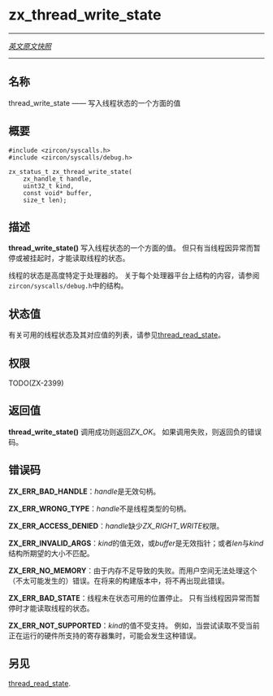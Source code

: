 # zx_thread_write_state
---

[*英文原文快照*](https://github.com/fuchsia-mirror/zircon/blob/91786394a9cbb7b5ddd922ec761629eecd942203/docs/syscalls/thread_write_state.md)

---
<!-- ## NAME -->
## 名称

<!-- thread_write_state - Write one aspect of thread state. -->
thread_write_state —— 写入线程状态的一个方面的值


<!-- ## SYNOPSIS -->
## 概要

```
#include <zircon/syscalls.h>
#include <zircon/syscalls/debug.h>

zx_status_t zx_thread_write_state(
    zx_handle_t handle,
    uint32_t kind,
    const void* buffer,
    size_t len);
```

<!-- ## DESCRIPTION -->
## 描述

<!-- **thread_write_state**() writes one aspect of state of the thread. The thread
state may only be written when the thread is halted for an exception or the
thread is suspended. -->
**thread_write_state()** 写入线程状态的一个方面的值。 
但只有当线程因异常而暂停或被挂起时，才能读取线程的状态。

<!-- The thread state is highly processor specific. See the structures in
zircon/syscalls/debug.h for the contents of the structures on each platform. -->
线程的状态是高度特定于处理器的。
关于每个处理器平台上结构的内容，请参阅`zircon/syscalls/debug.h`中的结构。

<!-- ## STATES -->
## 状态值

<!-- See [thread_read_state](thread_read_state.md) for the list of available states
and their corresponding values. -->
有关可用的线程状态及其对应值的列表，请参见[thread_read_state](thread_read_state.md)。

<!-- ## RIGHTS -->
## 权限

TODO(ZX-2399)

<!-- ## RETURN VALUE -->
## 返回值

<!-- **thread_write_state**() returns **ZX_OK** on success.
In the event of failure, a negative error value is returned. -->
**thread_write_state()** 调用成功则返回*ZX_OK*。
如果调用失败，则返回负的错误码。

<!-- ## ERRORS -->
## 错误码

<!-- **ZX_ERR_BAD_HANDLE**  *handle* is not a valid handle. -->
**ZX_ERR_BAD_HANDLE**：*handle*是无效句柄。

<!-- **ZX_ERR_WRONG_TYPE**  *handle* is not that of a thread. -->
**ZX_ERR_WRONG_TYPE**：*handle*不是线程类型的句柄。

<!-- **ZX_ERR_ACCESS_DENIED**  *handle* lacks *ZX_RIGHT_WRITE*. -->
**ZX_ERR_ACCESS_DENIED**：*handle*缺少*ZX_RIGHT_WRITE*权限。

<!-- **ZX_ERR_INVALID_ARGS**  *kind* is not valid, *buffer* is an invalid pointer,
or *len* doesn't match the size of the structure expected for *kind*. -->
**ZX_ERR_INVALID_ARGS**：*kind*的值无效，或*buffer*是无效指针；或者*len*与*kind*结构所期望的大小不匹配。

<!-- **ZX_ERR_NO_MEMORY**  Failure due to lack of memory.
There is no good way for userspace to handle this (unlikely) error.
In a future build this error will no longer occur. -->
**ZX_ERR_NO_MEMORY**：由于内存不足导致的失败。而用户空间无法处理这个（不太可能发生的）错误。在将来的构建版本中，将不再出现此错误。

<!-- **ZX_ERR_BAD_STATE**  The thread is not stopped at a point where state
is available. The thread state may only be read when the thread is stopped due
to an exception. -->
**ZX_ERR_BAD_STATE**：线程未在状态可用的位置停止。 
只有当线程因异常而暂停时才能读取线程的状态。

<!-- **ZX_ERR_NOT_SUPPORTED**  *kind* is not supported.
This can happen, for example, when trying to read a register set that
is not supported by the hardware the program is currently running on. -->
**ZX_ERR_NOT_SUPPORTED**：*kind*的值不受支持。 
例如，当尝试读取不受当前正在运行的硬件所支持的寄存器集时，可能会发生这种错误。

<!-- ## SEE ALSO -->
## 另见

[thread_read_state](thread_read_state.md).